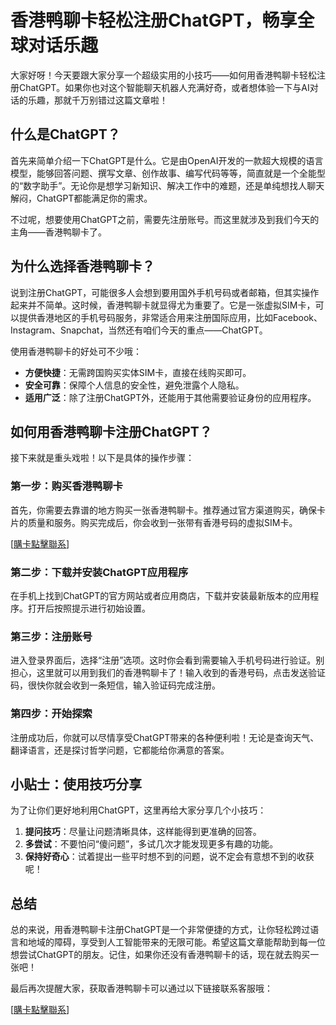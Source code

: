 # 香港鸭聊卡轻松注册ChatGPT，畅享全球对话乐趣

大家好呀！今天要跟大家分享一个超级实用的小技巧——如何用香港鸭聊卡轻松注册ChatGPT。如果你也对这个智能聊天机器人充满好奇，或者想体验一下与AI对话的乐趣，那就千万别错过这篇文章啦！

## 什么是ChatGPT？

首先来简单介绍一下ChatGPT是什么。它是由OpenAI开发的一款超大规模的语言模型，能够回答问题、撰写文章、创作故事、编写代码等等，简直就是一个全能型的“数字助手”。无论你是想学习新知识、解决工作中的难题，还是单纯想找人聊天解闷，ChatGPT都能满足你的需求。

不过呢，想要使用ChatGPT之前，需要先注册账号。而这里就涉及到我们今天的主角——香港鸭聊卡了。

## 为什么选择香港鸭聊卡？

说到注册ChatGPT，可能很多人会想到要用国外手机号码或者邮箱，但其实操作起来并不简单。这时候，香港鸭聊卡就显得尤为重要了。它是一张虚拟SIM卡，可以提供香港地区的手机号码服务，非常适合用来注册国际应用，比如Facebook、Instagram、Snapchat，当然还有咱们今天的重点——ChatGPT。

使用香港鸭聊卡的好处可不少哦：
- **方便快捷**：无需跨国购买实体SIM卡，直接在线购买即可。
- **安全可靠**：保障个人信息的安全性，避免泄露个人隐私。
- **适用广泛**：除了注册ChatGPT外，还能用于其他需要验证身份的应用程序。

## 如何用香港鸭聊卡注册ChatGPT？

接下来就是重头戏啦！以下是具体的操作步骤：

### 第一步：购买香港鸭聊卡
首先，你需要去靠谱的地方购买一张香港鸭聊卡。推荐通过官方渠道购买，确保卡片的质量和服务。购买完成后，你会收到一张带有香港号码的虚拟SIM卡。

[[購卡點擊聯系](https://t.me/s/esim1088)]

### 第二步：下载并安装ChatGPT应用程序
在手机上找到ChatGPT的官方网站或者应用商店，下载并安装最新版本的应用程序。打开后按照提示进行初始设置。

### 第三步：注册账号
进入登录界面后，选择“注册”选项。这时你会看到需要输入手机号码进行验证。别担心，这里就可以用到我们的香港鸭聊卡了！输入收到的香港号码，点击发送验证码，很快你就会收到一条短信，输入验证码完成注册。

### 第四步：开始探索
注册成功后，你就可以尽情享受ChatGPT带来的各种便利啦！无论是查询天气、翻译语言，还是探讨哲学问题，它都能给你满意的答案。

## 小贴士：使用技巧分享

为了让你们更好地利用ChatGPT，这里再给大家分享几个小技巧：
1. **提问技巧**：尽量让问题清晰具体，这样能得到更准确的回答。
2. **多尝试**：不要怕问“傻问题”，多试几次才能发现更多有趣的功能。
3. **保持好奇心**：试着提出一些平时想不到的问题，说不定会有意想不到的收获呢！

## 总结

总的来说，用香港鸭聊卡注册ChatGPT是一个非常便捷的方式，让你轻松跨过语言和地域的障碍，享受到人工智能带来的无限可能。希望这篇文章能帮助到每一位想尝试ChatGPT的朋友。记住，如果你还没有香港鸭聊卡的话，现在就去购买一张吧！

最后再次提醒大家，获取香港鸭聊卡可以通过以下链接联系客服哦：

[[購卡點擊聯系](https://t.me/s/esim1088)]